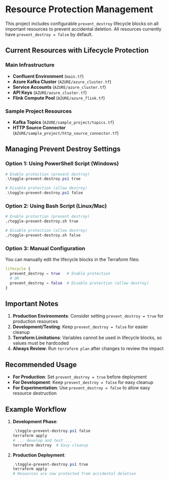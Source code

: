 # Resource Protection Management

This project includes configurable `prevent_destroy` lifecycle blocks on all important resources to prevent accidental deletion. All resources currently have `prevent_destroy = false` by default.

## Current Resources with Lifecycle Protection

### Main Infrastructure
- **Confluent Environment** (`main.tf`)
- **Azure Kafka Cluster** (`AZURE/azure_cluster.tf`)
- **Service Accounts** (`AZURE/azure_cluster.tf`)
- **API Keys** (`AZURE/azure_cluster.tf`)
- **Flink Compute Pool** (`AZURE/azure_flink.tf`)

### Sample Project Resources
- **Kafka Topics** (`AZURE/sample_project/topics.tf`)
- **HTTP Source Connector** (`AZURE/sample_project/http_source_connector.tf`)

## Managing Prevent Destroy Settings

### Option 1: Using PowerShell Script (Windows)
```powershell
# Enable protection (prevent destroy)
.\toggle-prevent-destroy.ps1 true

# Disable protection (allow destroy)
.\toggle-prevent-destroy.ps1 false
```

### Option 2: Using Bash Script (Linux/Mac)
```bash
# Enable protection (prevent destroy)
./toggle-prevent-destroy.sh true

# Disable protection (allow destroy)
./toggle-prevent-destroy.sh false
```

### Option 3: Manual Configuration
You can manually edit the lifecycle blocks in the Terraform files:

```terraform
lifecycle {
  prevent_destroy = true   # Enable protection
  # OR
  prevent_destroy = false  # Disable protection (allow destroy)
}
```

## Important Notes

1. **Production Environments**: Consider setting `prevent_destroy = true` for production resources
2. **Development/Testing**: Keep `prevent_destroy = false` for easier cleanup
3. **Terraform Limitations**: Variables cannot be used in lifecycle blocks, so values must be hardcoded
4. **Always Review**: Run `terraform plan` after changes to review the impact

## Recommended Usage

- **For Production**: Set `prevent_destroy = true` before deployment
- **For Development**: Keep `prevent_destroy = false` for easy cleanup
- **For Experimentation**: Use `prevent_destroy = false` to allow easy resource destruction

## Example Workflow

1. **Development Phase**:
   ```powershell
   .\toggle-prevent-destroy.ps1 false
   terraform apply
   # ... develop and test ...
   terraform destroy  # Easy cleanup
   ```

2. **Production Deployment**:
   ```powershell
   .\toggle-prevent-destroy.ps1 true
   terraform apply
   # Resources are now protected from accidental deletion
   ```
